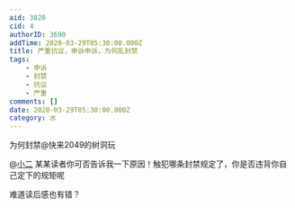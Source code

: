 ```yaml
---
aid: 3820
cid: 4
authorID: 3690
addTime: 2020-03-29T05:30:00.000Z
title: 严重抗议，申诉申诉，为何乱封禁
tags:
    - 申诉
    - 封禁
    - 抗议
    - 严重
comments: []
date: 2020-03-29T05:30:00.000Z
category: 水
---
```


为何封禁@快来2049的树洞玩

@[小二](/member/%E5%B0%8F%E4%BA%8C) 某某读者你可否告诉我一下原因！触犯哪条封禁规定了，你是否违背你自己定下的规矩呢

难道读后感也有错？
